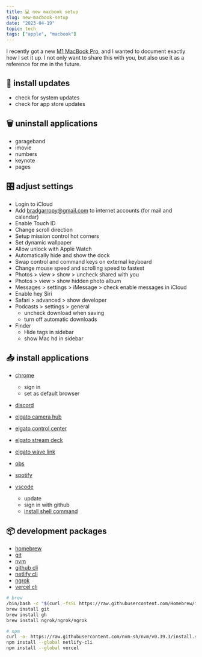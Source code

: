 ```yaml
---
title: 💻 new macbook setup
slug: new-macbook-setup
date: "2023-04-19"
topic: tech
tags: ["apple", "macbook"]
---
```


I recently got a new [M1 MacBook Pro][macbook-pro], and I wanted to document exactly how I set it up. I not only want to share this with you, but also use it as a reference for me in the future.

## 🔺 install updates

-   check for system updates
-   check for app store updates

## 🗑️ uninstall applications

-   garageband
-   imovie
-   numbers
-   keynote
-   pages

## 🎛️ adjust settings

-   Login to iCloud
-   Add bradgarropy@gmail.com to internet accounts (for mail and calendar)
-   Enable Touch ID
-   Change scroll direction
-   Setup mission control hot corners
-   Set dynamic wallpaper
-   Allow unlock with Apple Watch
-   Automatically hide and show the dock
-   Swap control and command keys on external keyboard
-   Change mouse speed and scrolling speed to fastest
-   Photos > view > show > uncheck shared with you
-   Photos > view > show hidden photo album
-   Messages > settings > iMessage > check enable messages in iCloud
-   Enable hey Siri
-   Safari > advanced > show developer
-   Podcasts > settings > general
    -   uncheck download when saving
    -   turn off automatic downloads
-   Finder
    -   Hide tags in sidebar
    -   show Mac hd in sidebar

## 📥 install applications

-   [chrome][chrome]

    -   sign in
    -   set as default browser

-   [discord][discord]
-   [elgato camera hub][elgato]
-   [elgato control center][elgato]
-   [elgato stream deck][elgato]
-   [elgato wave link][elgato]
-   [obs][obs]
-   [spotify][spotify]
-   [vscode][vscode]

    -   update
    -   sign in with github
    -   [install shell command][vscode-cli]

## 📦 development packages

-   [homebrew][homebrew]
-   [git][git]
-   [nvm][nvm]
-   [github cli][github-cli]
-   [netlify cli][netlify-cli]
-   [ngrok][ngrok]
-   [vercel cli][vercel-cli]

```zsh
# brew
/bin/bash -c "$(curl -fsSL https://raw.githubusercontent.com/Homebrew/install/HEAD/install.sh)"
brew install git
brew install gh
brew install ngrok/ngrok/ngrok

# npm
curl -o- https://raw.githubusercontent.com/nvm-sh/nvm/v0.39.3/install.sh | bash
npm install --global netlify-cli
npm install --global vercel
```

[macbook-pro]: https://www.apple.com/macbook-pro
[chrome]: https://www.google.com/chrome/dr/download
[vscode]: https://code.visualstudio.com/download
[discord]: https://discord.com/download
[obs]: https://obsproject.com/download
[spotify]: https://www.spotify.com/us/download
[elgato]: https://www.elgato.com/en/downloads
[homebrew]: https://brew.sh
[git]: https://git-scm.com
[nvm]: https://github.com/nvm-sh/nvm
[vercel-cli]: https://vercel.com/docs/cli
[github-cli]: https://cli.github.com
[netlify-cli]: https://www.netlify.com/products/cli
[ngrok]: https://ngrok.com
[vscode-cli]: https://code.visualstudio.com/docs/setup/mac#_launching-from-the-command-line
